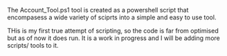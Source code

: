 The Account_Tool.ps1 tool is created as a powershell script that encompasess a wide variety of sciprts into a simple and easy to use 
tool.

THis is my first true attempt of scripting, so the code is far from optimised but as of now it does run.
It is a work in progress and I will be adding more scripts/ tools to it.

